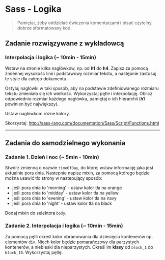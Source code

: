 # Sass - Logika

> Pamiętaj, żeby oddzielać ćwiczenia komentarzami i pisać czytelny, dobrze sformatowany kod.

## Zadanie rozwiązywane z wykładowcą

### Interpolacja i logika (~ 10min - 15min)

Wstaw na stronie kilka nagłówków, np. od **h1** do **h4**. Zapisz za pomocą zmiennej wysokość linii i podstawowy rozmiar tekstu, a następnie zastosuj te style dla całego dokumentu.

Ostyluj nagłówki w taki sposób, aby na podstawie zdefiniowanego rozmiaru tekstu zmieniała się ich wielkość. Wykorzystaj pętle i interpolację.
Oblicz odpowiednio rozmiar każdego nagłówka, pamiętaj o ich hierarchii (**h1** powinien być największy).

Ustaw nagłówkom różne kolory.

Skorzystaj: http://sass-lang.com/documentation/Sass/Script/Functions.html

-------------------------------------------------------------------------------
## Zadania do samodzielnego wykonania

### Zadanie 1. Dzień i noc (~ 5min - 10min)

Stwórz zmienną o nazwie `timeOfDay`, do której wstaw informację jaka jest aktualnie pora dnia.
Nastepnie napisz mixin, za pomocą którego będzie można usawić tło strony w nastepujący sposób:
- jeśli pora dnia to 'morning' - ustaw kolor tła na orange
- jeśli pora dnia to 'midday' - ustaw kolor tła na yellow
- jeśli pora dnia to 'evening' - ustaw kolor tła na navy
- jeśli pora dnia to 'night' - ustaw kolor tła na black

Dodaj mixin do selektora `body`.

### Zadanie 2. Interpolacja i logika (~ 10min - 15min)

Za pomocą pętli określ kolor obramowania dla dziesięciu kontenerów np. elementów `div`. Niech kolor będzie pomarańczowy dla parzystych kontenerów, a niebieski dla nieparzystych.
Określ im **klasy** od ```block_1``` do ```block_10```. Wykorzystaj pętlę.
